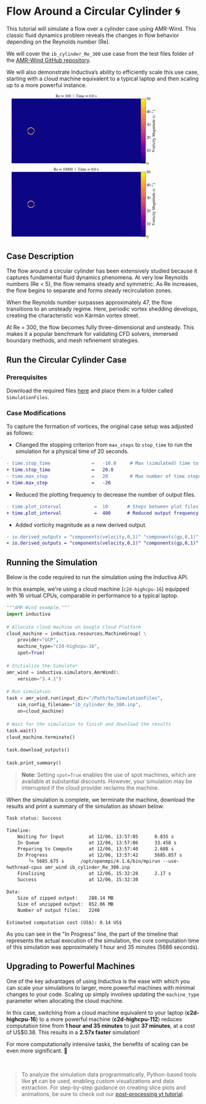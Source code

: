# Flow Around a Circular Cylinder 🌀
This tutorial will simulate a flow over a cylinder case using AMR-Wind. This classic fluid dynamics problem reveals the changes in flow behavior depending on the Reynolds number (Re).

We will cover the `ib_cylinder_Re_300` use case from the test files folder of the [AMR-Wind GitHub repository](https://github.com/Exawind/amr-wind/tree/main/test/test_files/ib_cylinder_Re_300).

We will also demonstrate Inductiva’s ability to efficiently scale this use case, starting with a cloud 
machine equivalent to a typical laptop and then scaling up to a more powerful instance.

<img src="_static/Re100.gif" alt="Demo Animation" width="400"/>  <img src="_static/Re10000.gif" alt="Demo Animation" width="400"/>

## Case Description
The flow around a circular cylinder has been extensively studied because it captures fundamental fluid dynamics phenomena. At very low Reynolds numbers (Re < 5), the flow remains steady and symmetric. As Re increases, the flow begins to separate and forms steady recirculation zones. 

When the Reynolds number surpasses approximately 47, the flow transitions to an unsteady regime. Here, periodic vortex shedding develops, creating the characteristic von Kármán vortex street.

At Re = 300, the flow becomes fully three-dimensional and unsteady. This makes it a popular benchmark for validating CFD solvers, immersed boundary methods, and mesh refinement strategies.

## Run the Circular Cylinder Case

### Prerequisites
Download the required files [here](https://storage.googleapis.com/inductiva-api-demo-files/flow-cylinder-case.zip) and place them in a folder called `SimulationFiles`. 

### Case Modifications
To capture the formation of vortices, the original case setup was adjusted as follows:

* Changed the stopping criterion from `max_steps` to `stop_time` to run the simulation for a physical time of 20 seconds.

```diff
- time.stop_time               =   -10.0     # Max (simulated) time to evolve
+ time.stop_time               =   20.0 
- time.max_step                =   20        # Max number of time steps
+ time.max_step                =   -20 
```

* Reduced the plotting frequency to decrease the number of output files.

```diff 
- time.plot_interval            =  10       # Steps between plot files
+ time.plot_interval            =  400      # Reduced output frequency to limit file size
```

* Added vorticity magnitude as a new derived output.

```diff 
- io.derived_outputs = "components(velocity,0,1)" "components(gp,0,1)"
+ io.derived_outputs = "components(velocity,0,1)" "components(gp,0,1)" "mag_vorticity"
```

## Running the Simulation
Below is the code required to run the simulation using the Inductiva API.

In this example, we're using a cloud machine (`c2d-highcpu-16`) equipped with 16 virtual CPUs, comparable 
in performance to a typical laptop.

```python
"""AMR-Wind example."""
import inductiva

# Allocate cloud machine on Google Cloud Platform
cloud_machine = inductiva.resources.MachineGroup( \
    provider="GCP",
    machine_type="c2d-highcpu-16",
    spot=True)

# Initialize the Simulator
amr_wind = inductiva.simulators.AmrWind(\
    version="3.4.1")

# Run simulation
task = amr_wind.run(input_dir="/Path/to/SimulationFiles",
    sim_config_filename="ib_cylinder_Re_300.inp",
    on=cloud_machine)

# Wait for the simulation to finish and download the results
task.wait()
cloud_machine.terminate()

task.download_outputs()

task.print_summary()
```

> **Note**: Setting `spot=True` enables the use of spot machines, which are available at substantial discounts. 
> However, your simulation may be interrupted if the cloud provider reclaims the machine.

When the simulation is complete, we terminate the machine, download the results and print a summary of the simulation as shown below.

```
Task status: Success

Timeline:
	Waiting for Input         at 12/06, 13:57:05      0.835 s
	In Queue                  at 12/06, 13:57:06      33.458 s
	Preparing to Compute      at 12/06, 13:57:40      2.688 s
	In Progress               at 12/06, 13:57:42      5685.857 s
		└> 5685.675 s      /opt/openmpi/4.1.6/bin/mpirun --use-hwthread-cpus amr_wind ib_cylinder_Re_300.inp
	Finalizing                at 12/06, 15:32:28      2.17 s
	Success                   at 12/06, 15:32:30      

Data:
	Size of zipped output:    288.14 MB
	Size of unzipped output:  852.06 MB
	Number of output files:   2240

Estimated computation cost (US$): 0.14 US$
```

As you can see in the "In Progress" line, the part of the timeline that
represents the actual execution of the simulation, 
the core computation time of this simulation was approximately 1 hour and 35 minutes (5686 seconds).

## Upgrading to Powerful Machines
One of the key advantages of using Inductiva is the ease with which you can scale your simulations to larger, 
more powerful machines with minimal changes to your code. Scaling up simply involves updating the 
`machine_type` parameter when allocating the cloud machine.

In this case, switching from a cloud machine equivalent to your laptop (**c2d-highcpu-16**) to a more 
powerful machine (**c2d-highcpu-112**) reduces computation time from **1 hour and 35 minutes** to just 
**37 minutes**, at a cost of US$0.38. This results in a **2.57x faster** simulation!

For more computationally intensive tasks, the benefits of scaling can be even more significant. 🚀

<br>

> To analyze the simulation data programmatically, Python-based tools like **yt** can be used, enabling 
custom visualizations and data extraction. For step-by-step guidance on creating slice plots and animations, 
be sure to check out our [post-processing yt tutorial](https://inductiva.ai/guides/amr-wind/using-yt).